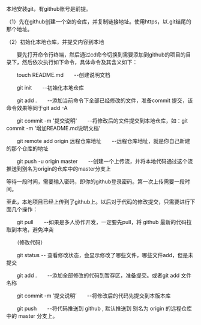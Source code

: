 本地安装git，有github账号是前提。

（1）先在github创建一个空的仓库，并复制链接地址。使用https，以.git结尾的那个地址。

（2）初始化本地仓库，并提交内容到本地

　　要先打开命令行终端，然后通过cd命令切换到需要添加到github的项目的目录下，然后依次执行如下命令，具体命令及其含义如下：

　　touch README.md　　--创建说明文档

　　git init　　--初始化本地仓库

　　git add .　　--添加当前命令下全部已经修改的文件，准备commit 提交，该命令效果等同于git add -A

　　git commit -m '提交说明'　　--将修改后的文件提交到本地仓库，如：git commit -m '增加README.md说明文档'

　　git remote add origin 远程仓库地址　　--远程仓库地址，就是你自己新建的那个仓库的地址

　　git push -u origin master　　--创建一个上传流，并将本地代码通过这个流推送到别名为origin的仓库中的master分支上

等待一段时间，需要输入密码，即你的github登录密码。第一次上传需要一段时间。

至此，本地项目已经上传到了github上。以后对于代码的修改提交，只需要进行下面几个操作：

　　git pull　　--如果是多人协作开发，一定要先pull，将 github 最新的代码拉取到本地，避免冲突

　　（修改代码）

　　git status  -- 查看修改状态，会显示修改了哪些文件，哪些文件add，但是未提交

　　git add .　　--添加全部修改的代码到暂存区，准备提交。或者git add 文件名称

　　git commit -m ’提交说明’　　--将修改后的代码先提交到本版本库

　　git push　　--将代码推送到 github , 默认推送到 别名为 origin 的远程仓库中的 master 分支上。